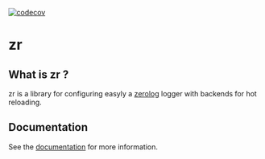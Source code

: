 [![codecov](https://codecov.io/gh/azrod/zr/branch/main/graph/badge.svg?token=BDK9XDHOCQ)](https://codecov.io/gh/azrod/zr)

# zr

## What is zr ?

zr is a library for configuring easyly a [zerolog](https://github.com/rs/zerolog) logger with backends for hot reloading.

## Documentation 

See the [documentation](https://azrod.github.io/zr/) for more information.